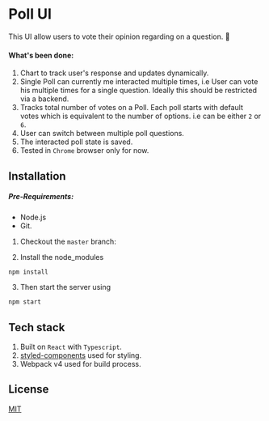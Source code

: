 # Poll UI

This UI allow users to vote their opinion regarding on a question. :rocket:

#### What's been done:
1. Chart to track user's response and updates dynamically.
2. Single Poll can currently me interacted multiple times, i.e User can vote his multiple times for a single question. Ideally this should be restricted via a backend.
3. Tracks total number of votes on a Poll. Each poll starts with default votes which is equivalent to the number of options. i.e can be either `2` or `6`.
4. User can switch between multiple poll questions.
5. The interacted poll state is saved.
6. Tested in `Chrome` browser only for now.

## Installation

##### Pre-Requirements:
- Node.js
- Git.

1. Checkout the `master` branch:

2. Install the node_modules
```bash
npm install
```

3. Then start the server using
```bash
npm start
```

## Tech stack

1. Built on `React` with `Typescript`.
2. [styled-components](https://www.styled-components.com/) used for styling.
3. Webpack v4 used for build process.

## License
[MIT](https://choosealicense.com/licenses/mit/)
